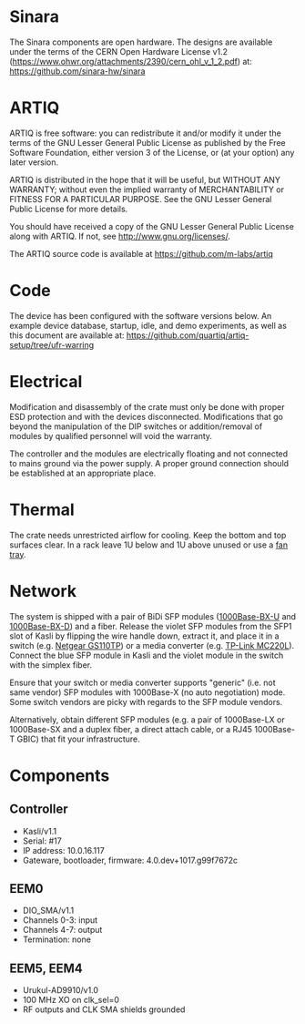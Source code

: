 # Sinara

The Sinara components are open hardware. The designs are available under the
terms of the CERN Open Hardware License v1.2
(https://www.ohwr.org/attachments/2390/cern_ohl_v_1_2.pdf) at:
https://github.com/sinara-hw/sinara

# ARTIQ

ARTIQ is free software: you can redistribute it and/or modify it under the
terms of the GNU Lesser General Public License as published by the Free
Software Foundation, either version 3 of the License, or (at your option) any
later version.

ARTIQ is distributed in the hope that it will be useful, but WITHOUT ANY
WARRANTY; without even the implied warranty of MERCHANTABILITY or FITNESS FOR A
PARTICULAR PURPOSE. See the GNU Lesser General Public License for more details.

You should have received a copy of the GNU Lesser General Public License along
with ARTIQ. If not, see <http://www.gnu.org/licenses/>.

The ARTIQ source code is available at https://github.com/m-labs/artiq

# Code

The device has been configured with the software versions below.
An example device database, startup, idle, and demo experiments, as well
as this document are available at:
https://github.com/quartiq/artiq-setup/tree/ufr-warring

# Electrical

Modification and disassembly of the crate must only be done with proper ESD
protection and with the devices disconnected. Modifications that go beyond the
manipulation of the DIP switches or addition/removal of modules by qualified
personnel will void the warranty.

The controller and the modules are electrically floating and not connected
to mains ground via the power supply. A proper ground connection should be
established at an appropriate place.

# Thermal

The crate needs unrestricted airflow for cooling. Keep the bottom and top
surfaces clear. In a rack leave 1U below and 1U above unused or use a [fan](https://www.reichelt.de/Zubehoer-Schaltschrankgehaeuse/LOGILINK-FAU02FG/3/index.html?ARTICLE=161905) [tray](https://www.digikey.de/product-detail/en/orion-fans/OA300ST-230/1053-1428-ND/2658718).

# Network

The system is shipped with a pair of BiDi SFP modules ([1000Base-BX-U](https://www.fs.com/products/11802.html) and [1000Base-BX-D](https://www.fs.com/products/11795.html)) and a fiber.
Release the violet SFP modules from the SFP1 slot of Kasli by flipping the wire
handle down, extract it, and place it in a switch (e.g. [Netgear
GS110TP](https://www.netgear.com/support/product/GS110TP.aspx)) or a media
converter (e.g. [TP-Link
MC220L](https://www.tp-link.com/us/products/details/cat-43_MC220L.html)).
Connect the blue SFP module in Kasli and the violet module in the switch with
the simplex fiber.

Ensure that your switch or media converter supports "generic" (i.e. not same vendor) SFP modules with 1000Base-X (no auto negotiation) mode. Some switch vendors are picky with regards to the SFP module vendors.

Alternatively, obtain different SFP modules (e.g. a pair of 1000Base-LX or
1000Base-SX and a duplex fiber, a direct attach cable, or a RJ45 1000Base-T GBIC) that fit your infrastructure.

# Components

## Controller

* Kasli/v1.1
* Serial: #17
* IP address: 10.0.16.117
* Gateware, bootloader, firmware: 4.0.dev+1017.g99f7672c

## EEM0

* DIO_SMA/v1.1
* Channels 0-3: input
* Channels 4-7: output
* Termination: none

## EEM5, EEM4

* Urukul-AD9910/v1.0
* 100 MHz XO on clk_sel=0
* RF outputs and CLK SMA shields grounded
